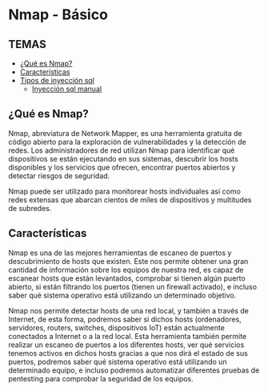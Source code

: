 # Nmap - Básico 

## TEMAS

* [¿Qué es Nmap?](#¿Qué-es-Nmap?)
* [Características](#Características)
* [Tipos de inyección sql](#Tipos-de-inyección-sql)
    * [Inyección sql manual](#Inyección-sql-manual)
    
## ¿Qué es Nmap?

Nmap, abreviatura de Network Mapper, es una herramienta gratuita de código abierto para la exploración de vulnerabilidades y la detección de redes. 
Los administradores de red utilizan Nmap para identificar qué dispositivos se están ejecutando en sus sistemas, 
descubrir los hosts disponibles y los servicios que ofrecen, encontrar puertos abiertos y detectar riesgos de seguridad.

Nmap puede ser utilizado para monitorear hosts individuales así como redes extensas que abarcan cientos de miles de dispositivos y multitudes de subredes.


## Características

Nmap es una de las mejores herramientas de escaneo de puertos y descubrimiento de hosts que existen. Este nos permite obtener 
una gran cantidad de información sobre los equipos de nuestra red, es capaz de escanear hosts que están levantados, comprobar si tienen algún puerto abierto,
si están filtrando los puertos (tienen un firewall activado), e incluso saber qué sistema operativo está utilizando un determinado objetivo.

Nmap nos permite detectar hosts de una red local, y también a través de Internet, de esta forma, 
podremos saber si dichos hosts (ordenadores, servidores, routers, switches, dispositivos IoT) están actualmente conectados a Internet o a la red local.
Esta herramienta también permite realizar un escaneo de puertos a los diferentes hosts, ver qué servicios tenemos activos en dichos hosts gracias a que nos dirá el estado de sus puertos,
podremos saber qué sistema operativo está utilizando un determinado equipo, e incluso podremos automatizar diferentes pruebas de pentesting para comprobar la seguridad de los equipos.
